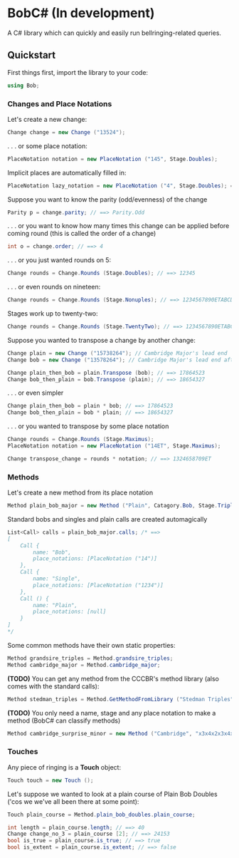 # BobC# (In development)
A C# library which can quickly and easily run bellringing-related queries.



## Quickstart
First things first, import the library to your code: 
```C#
using Bob;
```


### Changes and Place Notations
Let's create a new change:
```C#
Change change = new Change ("13524");
```

. . . or some place notation:
```C#
PlaceNotation notation = new PlaceNotation ("145", Stage.Doubles);
```

Implicit places are automatically filled in:
```C#
PlaceNotation lazy_notation = new PlaceNotation ("4", Stage.Doubles); ==> 145
```

Suppose you want to know the parity (odd/evenness) of the change
```C#
Parity p = change.parity; // ==> Parity.Odd
```

. . . or you want to know how many times this change can be applied before coming round (this is called the order of a change)
```C#
int o = change.order; // ==> 4
```

. . . or you just wanted rounds on 5:
```C#
Change rounds = Change.Rounds (Stage.Doubles); // ==> 12345
```

. . . or even rounds on nineteen:
```C#
Change rounds = Change.Rounds (Stage.Nonuples); // ==> 1234567890ETABCDFGH
```

Stages work up to twenty-two:
```C#
Change rounds = Change.Rounds (Stage.TwentyTwo); // ==> 1234567890ETABCDFGHIJK
```

Suppose you wanted to transpose a change by another change:
```C#
Change plain = new Change ("15738264"); // Cambridge Major's lead end
Change bob = new Change ("13578264"); // Cambridge Major's lead end after a bob
```
```C#
Change plain_then_bob = plain.Transpose (bob); // ==> 17864523
Change bob_then_plain = bob.Transpose (plain); // ==> 18654327
```

. . . or even simpler
```C#
Change plain_then_bob = plain * bob; // ==> 17864523
Change bob_then_plain = bob * plain; // ==> 18654327
```

. . . or you wanted to transpose by some place notation
```C#
Change rounds = Change.Rounds (Stage.Maximus);
PlaceNotation notation = new PlaceNotation ("14ET", Stage.Maximus);

Change transpose_change = rounds * notation; // ==> 1324658709ET
```




### Methods
Let's create a new method from its place notation
```C#
Method plain_bob_major = new Method ("Plain", Catagory.Bob, Stage.Triples, "x18x18x18x18,12");
```

Standard bobs and singles and plain calls are created automagically
```C#
List<Call> calls = plain_bob_major.calls; /* ==> 
[
	Call {
		name: "Bob",
		place_notations: [PlaceNotation ("14")]
	},
	Call {
		name: "Single",
		place_notations: [PlaceNotation ("1234")]
	},
	Call () {
		name: "Plain",
		place_notations: [null]
	}
]
*/
```

Some common methods have their own static properties:
```C#
Method grandsire_triples = Method.grandsire_triples;
Method cambridge_major = Method.cambridge_major;
```

**(TODO)** You can get any method from the CCCBR's method library (also comes with the standard calls):
```C#
Method stedman_triples = Method.GetMethodFromLibrary ("Stedman Triples");
```

**(TODO)** You only need a name, stage and any place notation to make a method (BobC# can classify methods)
```C#
Method cambridge_surprise_minor = new Method ("Cambridge", "x3x4x2x3x4x5,2", Stage.Minor);
```





### Touches
Any piece of ringing is a **Touch** object:
```C#
Touch touch = new Touch ();
```

Let's suppose we wanted to look at a plain course of Plain Bob Doubles ('cos we we've all been there at some point):
```C#
Touch plain_course = Method.plain_bob_doubles.plain_course;

int length = plain_course.length; // ==> 40
Change change_no_3 = plain_course [2]; // ==> 24153
bool is_true = plain_course.is_true; // ==> true
bool is_extent = plain_course.is_extent; // ==> false
```
